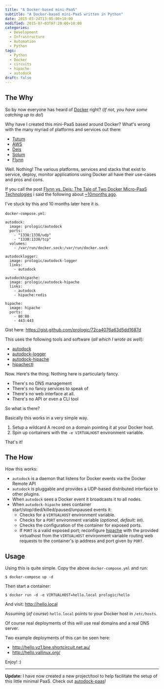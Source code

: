 ```yaml
---
title: "A Docker-based mini-PaaS"
subtitle: "A Docker-based mini-PaaS written in Python"
date: 2015-03-24T13:05:00+10:00
modified: 2015-07-03T07:20:00+10:00
categories:
  - Development
  - Infrastructure
  - Automation
  - Python
tags:
  - Python
  - Docker
  - circuits
  - hipache
  - autodock
draft: false
---
```



## The Why

So by now everyone has heard of [Docker](https://www.docker.com) right?
(*If not, you have some catching up to do!*)

Why have I created this mini-PaaS based around Docker? What's wrong
with the many myriad of platforms and services out there:

- [Tutum](https://www.tutum.co)
- [AWS](http://aws.amazon.com/)
- [Deis](http://deis.io/)
- [Solum](http://solum.io/)
- [Flynn](https://flynn.io/)

Well. Nothing! The various platforms, services and stacks that exist to
service, deploy, monitor applications using Docker all have their
use-cases and pros and cons.

If you call the post [Flynn vs. Deis: The Tale of Two Docker Micro-PaaS
Technologies](http://www.centurylinklabs.com/flynn-vs-deis-the-tale-of-two-docker-micro-paas-technologies/)
i said the following about [\~10months
ago](http://www.centurylinklabs.com/flynn-vs-deis-the-tale-of-two-docker-micro-paas-technologies/#comment-1910702097).

I've stuck by this and 10 months later here it is.

`docker-compose.yml`:

```#!yaml
autodock:
  image: prologic/autodock
  ports:
    - "1338:1338/udp"
    - "1338:1338/tcp"
  volumes:
    - /var/run/docker.sock:/var/run/docker.sock

autodocklogger:
  image: prologic/autodock-logger
  links:
    - autodock

autodockhipache:
  image: prologic/autodock-hipache
  links:
    - autodock
    - hipache:redis

hipache:
  image: hipache
  ports:
    - 80:80
    - 443:443
```

Gist here: <https://gist.github.com/prologic/72ca4076a63d5dd1687d>

This uses the following tools and software (*all which I wrote as well*):

- [autodock](https://github.com/prologic/autodock)
- [autodock-logger](https://github.com/prologic/autodock-logger)
- [autodock-hipache](https://github.com/prologic/autodock-hipache)
- [hipachectl](https://github.com/prologic/hipachectl)

Now. Here's the thing. Nothing here is particularly fancy.

-   There's no DNS management
-   There's no fancy services to speak of
-   There's no web interface at all.
-   There's no API or even a CLI tool

So what is there?

Basically this works in a very simple way.

1. Setup a wildcard A record on a domain pointing it at your Docker host.
1. Spin up containers with the `-e VIRTUALHOST` environment variable.

That's it!

## The How

How this works:

- `autodock` is a daemon that listens for Docker events via the Docker
  Remote API
- `autodock` is pluggable and provides a UDP-based distributed interface to
  other plugins.
- When `autodock` sees a Docker event it broadcasts it to all nodes.
- When `autodock-hipache` sees container
  start/stop/died/killed/paused/unpaused events it:
  - Checks for a `VIRTUALHOST` environment variable.
  - Checks for a `PORT` environment variable (*optional, default: `80`*).
  - Checks the configuration of the container for exposed ports.
  - If `PORT` is a valid exposed port; reconfigure
    [hipache](https://github.com/hipache/hipache) with the provided
    virtualhost from the `VIRTUALHOST` environment variable routing
    web requests to the container's ip address and port given by `PORT`.

## Usage

Using this is quite simple. Copy the above `docker-compose.yml` and run:

```#!bash
$ docker-compose up -d
```

Then start a container:

```#!bash
$ docker run -d -e VIRTUALHOST=hello.local prologic/hello
```

And visit: http://hello.local

Assuming (*of course*) `hello.local` points to your Docker host in `/etc/hosts`.

Of course real deployments of this will use real domains and a real DNS
server.

Two example deployments of this can be seen here:

- <http://hello.vz1.bne.shortcircuit.net.au/>
- <http://hello.vallinux.org/>

Enjoy! :)

----

**Update:** I have now created a new project/tool to help facilitate the
setup of this little minimal PaaS. Check out
[autodock-paas](https://github.com/prologic/autodock-paas)!
